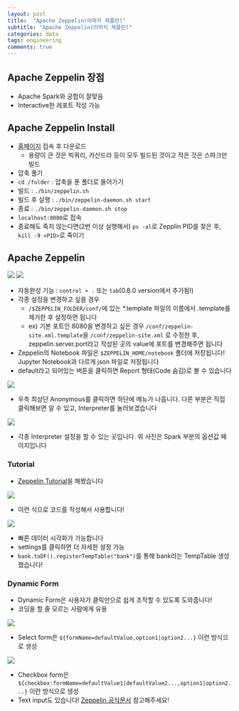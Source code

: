 ```yaml
---
layout: post
title:  "Apache Zeppelin(아파치 제플린)"
subtitle: "Apache Zeppelin(아파치 제플린)"
categories: data
tags: engineering
comments: true
---
```


## Apache Zeppelin 장점
- Apache Spark와 궁합이 잘맞음
- Interactive한 레포트 작성 가능

## Apache Zeppelin Install
- [홈페이지](https://zeppelin.apache.org/) 접속 후 다운로드
	- 용량이 큰 것은 빅쿼리, 카산드라 등이 모두 빌드된 것이고 작은 것은 스파크만 빌드
- 압축 풀기
- ```cd /folder``` : 압축을 푼 폴더로 들어가기
- 빌드 : ```./bin/zeppelin.sh```
- 빌드 후 실행 : ```./bin/zeppelin-daemon.sh start```
- 종료 : ```./bin/zeppelin-daemon.sh stop```
- ```localhost:8080```로 접속
- 종료해도 죽지 않는다면(2번 이상 실행해서) ```ps -al```로 Zepplin PID를 찾은 후, ```kill -9 <PID>```로 죽이기

## Apache Zeppelin
<img src="https://www.dropbox.com/s/h7sh5zm5djtgz4w/Screenshot%202018-06-02%2015.00.09.png?raw=1">

<img src="https://www.dropbox.com/s/w5vwxcqcs57se0w/Screenshot%202018-06-02%2016.17.08.png?raw=1">

- 자동완성 기능 : ```control + .``` 또는 ```tab```(0.8.0 version에서 추가됨!)
- 각종 설정을 변경하고 싶을 경우
	- ```/$ZEPPELIN_FOLDER/conf/```에 있는 *.template 파일의 이름에서 .template를 제거한 후 설정하면 됩니다
	- ex) 기본 포트인 8080을 변경하고 싶은 경우 ```/conf/zeppelin-site.xml.template```을 ```/conf/zeppelin-site.xml``` 로 수정한 후, zeppelin.server.port라고 작성된 곳의 value에 포트를 변경해주면 됩니다
- Zeppelin의 Notebook 파일은 ```$ZEPPELIN_HOME/notebook``` 폴더에 저장됩니다! Jupyter Notebook과 다르게 json 파일로 저장됩니다
- default라고 되어있는 버튼을 클릭하면 Report 형태(Code 숨김)로 볼 수 있습니다


<img src="https://www.dropbox.com/s/qgny154j547wi4o/Screenshot%202018-06-03%2013.52.46.png?raw=1">

- 우측 최상단 Anonymous를 클릭하면 하단에 메뉴가 나옵니다. 다른 부분은 직접 클릭해보면 알 수 있고, Interpreter를 눌러보겠습니다

<img src="https://www.dropbox.com/s/adnemwoq48afcxz/Screenshot%202018-06-03%2013.53.30.png?raw=1">

- 각종 Interpreter 설정을 할 수 있는 곳입니다. 위 사진은 Spark 부분의 옵션값 페이지입니다

### Tutorial
- [Zeppelin Tutorial](https://zeppelin.apache.org/docs/0.7.3/quickstart/tutorial.html#tutorial-with-local-file)을 해봤습니다

<img src="https://www.dropbox.com/s/txpbre864nrsibz/Screenshot%202018-06-03%2014.20.20.png?raw=1">

- 이런 식으로 코드를 작성해서 사용합니다!

<img src="https://www.dropbox.com/s/q942roxo1e9zp8i/Screenshot%202018-06-03%2014.21.12.png?raw=1">

- 빠른 데이터 시각화가 가능합니다
- settings를 클릭하면 더 자세한 설정 가능
- ```bank.toDF().registerTempTable("bank")```를 통해 bank라는 TempTable 생성했습니다!

### Dynamic Form
- Dynamic Form은 사용자가 클릭만으로 쉽게 조작할 수 있도록 도와줍니다!
- 코딩을 할 줄 모르는 사람에게 유용

<img src="https://www.dropbox.com/s/9ixvoju7gk1qsbp/Screenshot%202018-06-03%2014.22.10.png?raw=1">

- Select form은 ```${formName=defaultValue,option1|option2...}``` 이런 방식으로 생성


<img src="https://www.dropbox.com/s/ea7afuwlkv0ansr/Screenshot%202018-06-03%2014.23.54.png?raw=1">

- Checkbox form은 ```${checkbox:formName=defaultValue1|defaultValue2...,option1|option2...}``` 이런 방식으로 생성
- Text input도 있습니다! [Zeppelin 공식문서](https://zeppelin.apache.org/docs/0.7.3/manual/dynamicform.html) 참고해주세요!

